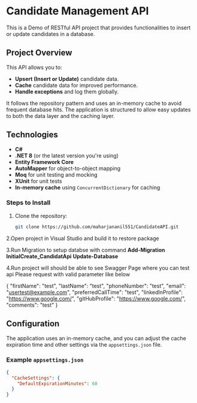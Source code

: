 # Candidate Management API

This is a Demo of RESTful API project that provides functionalities to insert or update candidates in a database.

## Project Overview

This API allows you to:
- **Upsert (Insert or Update)** candidate data.
- **Cache** candidate data for improved performance.
- **Handle exceptions** and log them globally.

It follows the repository pattern and uses an in-memory cache to avoid frequent database hits. The application is structured to allow easy updates to both the data layer and the caching layer.

## Technologies

- **C#**
- **.NET 8** (or the latest version you're using)
- **Entity Framework Core**
- **AutoMapper** for object-to-object mapping
- **Moq** for unit testing and mocking
- **XUnit** for unit tests
- **In-memory cache** using `ConcurrentDictionary` for caching



### Steps to Install

1. Clone the repository:

    ```bash
    git clone https://github.com/maharjananil551/CandidateAPI.git
    ```


2.Open project in Visual Studio and build it to restore package

3.Run Migration to setup databse with command
 **Add-Migration InitialCreate_CandidatApi** 
 **Update-Database**


4.Run project will should be able to see Swagger Page where you can test api
 Please request with valid parameter like below
 
 {
  "firstName": "test",
  "lastName": "test",
  "phoneNumber": "test",
  "email": "usertest@example.com",
  "preferredCallTime": "test",
  "linkedInProfile": "https://www.google.com/",
  "gitHubProfile": "https://www.google.com/",
  "comments": "test"
}

## Configuration

The application uses an in-memory cache, and you can adjust the cache expiration time and other settings via the `appsettings.json` file.

### Example `appsettings.json`

```json
{
  "CacheSettings": {
    "DefaultExpirationMinutes": 60
  }
}


